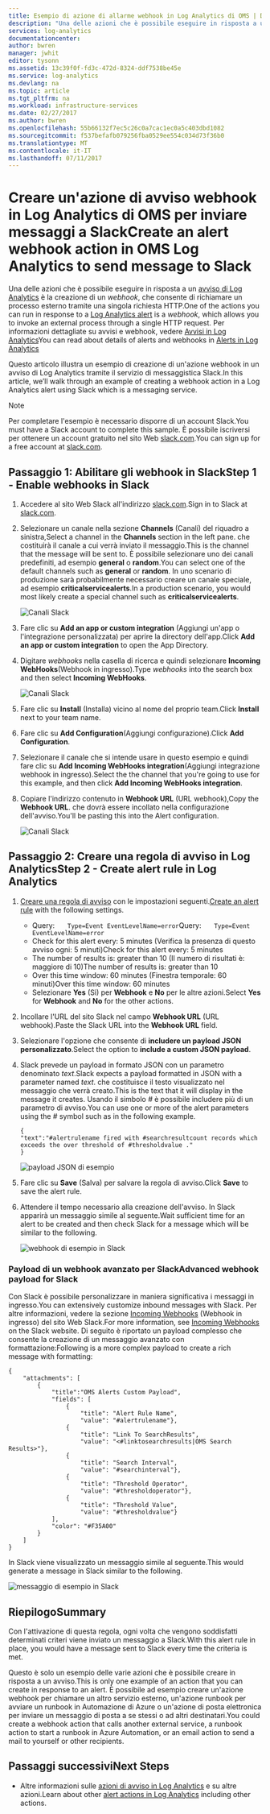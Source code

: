 ```yaml
---
title: Esempio di azione di allarme webhook in Log Analytics di OMS | Documentazione Microsoft
description: "Una delle azioni che è possibile eseguire in risposta a un avviso di Log Analytics è la creazione di un *webhook*, che consente di richiamare un processo esterno tramite una singola richiesta HTTP. Questo articolo illustra un esempio di creazione di un'azione webhook in un avviso di Log Analytics tramite Slack."
services: log-analytics
documentationcenter: 
author: bwren
manager: jwhit
editor: tysonn
ms.assetid: 13c39f0f-fd3c-472d-8324-ddf7538be45e
ms.service: log-analytics
ms.devlang: na
ms.topic: article
ms.tgt_pltfrm: na
ms.workload: infrastructure-services
ms.date: 02/27/2017
ms.author: bwren
ms.openlocfilehash: 55b66132f7ec5c26c0a7cac1ec0a5c403dbd1082
ms.sourcegitcommit: f537befafb079256fba0529ee554c034d73f36b0
ms.translationtype: MT
ms.contentlocale: it-IT
ms.lasthandoff: 07/11/2017
---
```

# <a name="create-an-alert-webhook-action-in-oms-log-analytics-to-send-message-to-slack"></a><span data-ttu-id="7713b-104">Creare un'azione di avviso webhook in Log Analytics di OMS per inviare messaggi a Slack</span><span class="sxs-lookup"><span data-stu-id="7713b-104">Create an alert webhook action in OMS Log Analytics to send message to Slack</span></span>
<span data-ttu-id="7713b-105">Una delle azioni che è possibile eseguire in risposta a un [avviso di Log Analytics](log-analytics-alerts.md) è la creazione di un *webhook*, che consente di richiamare un processo esterno tramite una singola richiesta HTTP.</span><span class="sxs-lookup"><span data-stu-id="7713b-105">One of the actions you can run in response to a [Log Analytics alert](log-analytics-alerts.md) is a *webhook*, which allows you to invoke an external process through a single HTTP request.</span></span>  <span data-ttu-id="7713b-106">Per informazioni dettagliate su avvisi e webhook, vedere [Avvisi in Log Analytics](log-analytics-alerts.md)</span><span class="sxs-lookup"><span data-stu-id="7713b-106">You can read about details of alerts and webhooks in [Alerts in Log Analytics](log-analytics-alerts.md)</span></span>

<span data-ttu-id="7713b-107">Questo articolo illustra un esempio di creazione di un'azione webhook in un avviso di Log Analytics tramite il servizio di messaggistica Slack.</span><span class="sxs-lookup"><span data-stu-id="7713b-107">In this article, we’ll walk through an example of creating a webhook action in a Log Analytics alert using Slack which is a messaging service.</span></span>

> [!NOTE]
> <span data-ttu-id="7713b-108">Per completare l'esempio è necessario disporre di un account Slack.</span><span class="sxs-lookup"><span data-stu-id="7713b-108">You must have a Slack account to complete this sample.</span></span>  <span data-ttu-id="7713b-109">È possibile iscriversi per ottenere un account gratuito nel sito Web [slack.com](http://slack.com).</span><span class="sxs-lookup"><span data-stu-id="7713b-109">You can sign up for a free account at [slack.com](http://slack.com).</span></span>
> 
> 

## <a name="step-1---enable-webhooks-in-slack"></a><span data-ttu-id="7713b-110">Passaggio 1: Abilitare gli webhook in Slack</span><span class="sxs-lookup"><span data-stu-id="7713b-110">Step 1 - Enable webhooks in Slack</span></span>
1. <span data-ttu-id="7713b-111">Accedere al sito Web Slack all'indirizzo [slack.com](http://slack.com).</span><span class="sxs-lookup"><span data-stu-id="7713b-111">Sign in to Slack at [slack.com](http://slack.com).</span></span>
2. <span data-ttu-id="7713b-112">Selezionare un canale nella sezione **Channels** (Canali) del riquadro a sinistra,</span><span class="sxs-lookup"><span data-stu-id="7713b-112">Select a channel in the **Channels** section in the left pane.</span></span>  <span data-ttu-id="7713b-113">che costituirà il canale a cui verrà inviato il messaggio.</span><span class="sxs-lookup"><span data-stu-id="7713b-113">This is the channel that the message will be sent to.</span></span>  <span data-ttu-id="7713b-114">È possibile selezionare uno dei canali predefiniti, ad esempio **general** o **random**.</span><span class="sxs-lookup"><span data-stu-id="7713b-114">You can select one of the default channels such as **general** or **random**.</span></span>  <span data-ttu-id="7713b-115">In uno scenario di produzione sarà probabilmente necessario creare un canale speciale, ad esempio **criticalservicealerts**.</span><span class="sxs-lookup"><span data-stu-id="7713b-115">In a production scenario, you would most likely create a special channel such as **criticalservicealerts**.</span></span> <br>
   
   ![Canali Slack](media/log-analytics-alerts-webhooks/oms-webhooks01.png)
3. <span data-ttu-id="7713b-117">Fare clic su **Add an app or custom integration** (Aggiungi un'app o l'integrazione personalizzata) per aprire la directory dell'app.</span><span class="sxs-lookup"><span data-stu-id="7713b-117">Click **Add an app or custom integration** to open the App Directory.</span></span>
4. <span data-ttu-id="7713b-118">Digitare *webhooks* nella casella di ricerca e quindi selezionare **Incoming WebHooks**(Webhook in ingresso).</span><span class="sxs-lookup"><span data-stu-id="7713b-118">Type *webhooks* into the search box and then select **Incoming WebHooks**.</span></span> <br>
   
   ![Canali Slack](media/log-analytics-alerts-webhooks/oms-webhooks02.png)
5. <span data-ttu-id="7713b-120">Fare clic su **Install** (Installa) vicino al nome del proprio team.</span><span class="sxs-lookup"><span data-stu-id="7713b-120">Click **Install** next to your team name.</span></span>
6. <span data-ttu-id="7713b-121">Fare clic su **Add Configuration**(Aggiungi configurazione).</span><span class="sxs-lookup"><span data-stu-id="7713b-121">Click **Add Configuration**.</span></span>
7. <span data-ttu-id="7713b-122">Selezionare il canale che si intende usare in questo esempio e quindi fare clic su **Add Incoming WebHooks integration**(Aggiungi integrazione webhook in ingresso).</span><span class="sxs-lookup"><span data-stu-id="7713b-122">Select the the channel that you're going to use for this example, and then click **Add Incoming WebHooks integration**.</span></span>  
8. <span data-ttu-id="7713b-123">Copiare l'indirizzo contenuto in **Webhook URL** (URL webhook),</span><span class="sxs-lookup"><span data-stu-id="7713b-123">Copy the **Webhook URL**.</span></span>  <span data-ttu-id="7713b-124">che dovrà essere incollato nella configurazione dell'avviso.</span><span class="sxs-lookup"><span data-stu-id="7713b-124">You'll be pasting this into the Alert configuration.</span></span> <br>
   
    ![Canali Slack](media/log-analytics-alerts-webhooks/oms-webhooks05.png)

## <a name="step-2---create-alert-rule-in-log-analytics"></a><span data-ttu-id="7713b-126">Passaggio 2: Creare una regola di avviso in Log Analytics</span><span class="sxs-lookup"><span data-stu-id="7713b-126">Step 2 - Create alert rule in Log Analytics</span></span>
1. <span data-ttu-id="7713b-127">[Creare una regola di avviso](log-analytics-alerts.md) con le impostazioni seguenti.</span><span class="sxs-lookup"><span data-stu-id="7713b-127">[Create an alert rule](log-analytics-alerts.md) with the following settings.</span></span>
   * <span data-ttu-id="7713b-128">Query: ```    Type=Event EventLevelName=error ```</span><span class="sxs-lookup"><span data-stu-id="7713b-128">Query: ```    Type=Event EventLevelName=error ```</span></span>
   * <span data-ttu-id="7713b-129">Check for this alert every: 5 minutes (Verifica la presenza di questo avviso ogni: 5 minuti)</span><span class="sxs-lookup"><span data-stu-id="7713b-129">Check for this alert every: 5 minutes</span></span>
   * <span data-ttu-id="7713b-130">The number of results is: greater than 10 (Il numero di risultati è: maggiore di 10)</span><span class="sxs-lookup"><span data-stu-id="7713b-130">The number of results is: greater than 10</span></span>
   * <span data-ttu-id="7713b-131">Over this time window: 60 minutes (Finestra temporale: 60 minuti)</span><span class="sxs-lookup"><span data-stu-id="7713b-131">Over this time window: 60 minutes</span></span>
   * <span data-ttu-id="7713b-132">Selezionare **Yes** (Sì) per **Webhook** e **No** per le altre azioni.</span><span class="sxs-lookup"><span data-stu-id="7713b-132">Select **Yes** for **Webhook** and **No** for the other actions.</span></span>
2. <span data-ttu-id="7713b-133">Incollare l'URL del sito Slack nel campo **Webhook URL** (URL webhook).</span><span class="sxs-lookup"><span data-stu-id="7713b-133">Paste the Slack URL into the **Webhook URL** field.</span></span>
3. <span data-ttu-id="7713b-134">Selezionare l'opzione che consente di **includere un payload JSON personalizzato**.</span><span class="sxs-lookup"><span data-stu-id="7713b-134">Select the option to **include a custom JSON payload**.</span></span>
4. <span data-ttu-id="7713b-135">Slack prevede un payload in formato JSON con un parametro denominato *text*.</span><span class="sxs-lookup"><span data-stu-id="7713b-135">Slack expects a payload formatted in JSON with a parameter named *text*.</span></span>  <span data-ttu-id="7713b-136">che costituisce il testo visualizzato nel messaggio che verrà creato.</span><span class="sxs-lookup"><span data-stu-id="7713b-136">This is the text that it will display in the message it creates.</span></span>  <span data-ttu-id="7713b-137">Usando il simbolo *#* è possibile includere più di un parametro di avviso.</span><span class="sxs-lookup"><span data-stu-id="7713b-137">You can use one or more of the alert parameters using the *#* symbol such as in the following example.</span></span>
   
    ```
    {
    "text":"#alertrulename fired with #searchresultcount records which exceeds the over threshold of #thresholdvalue ."
    }
    ```
   
    ![payload JSON di esempio](media/log-analytics-alerts-webhooks/oms-webhooks07.png)
5. <span data-ttu-id="7713b-139">Fare clic su **Save** (Salva) per salvare la regola di avviso.</span><span class="sxs-lookup"><span data-stu-id="7713b-139">Click **Save** to save the alert rule.</span></span>
6. <span data-ttu-id="7713b-140">Attendere il tempo necessario alla creazione dell'avviso. In Slack apparirà un messaggio simile al seguente.</span><span class="sxs-lookup"><span data-stu-id="7713b-140">Wait sufficient time for an alert to be created and then check Slack for a message which will be similar to the following.</span></span>
   
   ![webhook di esempio in Slack](media/log-analytics-alerts-webhooks/oms-webhooks08.png)

### <a name="advanced-webhook-payload-for-slack"></a><span data-ttu-id="7713b-142">Payload di un webhook avanzato per Slack</span><span class="sxs-lookup"><span data-stu-id="7713b-142">Advanced webhook payload for Slack</span></span>
<span data-ttu-id="7713b-143">Con Slack è possibile personalizzare in maniera significativa i messaggi in ingresso.</span><span class="sxs-lookup"><span data-stu-id="7713b-143">You can extensively customize inbound messages with Slack.</span></span> <span data-ttu-id="7713b-144">Per altre informazioni, vedere la sezione [Incoming Webhooks](https://api.slack.com/incoming-webhooks) (Webhook in ingresso) del sito Web Slack.</span><span class="sxs-lookup"><span data-stu-id="7713b-144">For more information, see [Incoming Webhooks](https://api.slack.com/incoming-webhooks) on the Slack website.</span></span> <span data-ttu-id="7713b-145">Di seguito è riportato un payload complesso che consente la creazione di un messaggio avanzato con formattazione:</span><span class="sxs-lookup"><span data-stu-id="7713b-145">Following is a more complex payload to create a rich message with formatting:</span></span>

    {
        "attachments": [
            {
                "title":"OMS Alerts Custom Payload",
                "fields": [
                    {
                        "title": "Alert Rule Name",
                        "value": "#alertrulename"},
                    {
                        "title": "Link To SearchResults",
                        "value": "<#linktosearchresults|OMS Search Results>"},
                    {
                        "title": "Search Interval",
                        "value": "#searchinterval"},
                    {
                        "title": "Threshold Operator",
                        "value": "#thresholdoperator"},
                    {
                        "title": "Threshold Value",
                        "value": "#thresholdvalue"}
                ],
                "color": "#F35A00"
            }
        ]
    }


<span data-ttu-id="7713b-146">In Slack viene visualizzato un messaggio simile al seguente.</span><span class="sxs-lookup"><span data-stu-id="7713b-146">This would generate a message in Slack similar to the following.</span></span>

![messaggio di esempio in Slack](media/log-analytics-alerts-webhooks/oms-webhooks09.png)

## <a name="summary"></a><span data-ttu-id="7713b-148">Riepilogo</span><span class="sxs-lookup"><span data-stu-id="7713b-148">Summary</span></span>
<span data-ttu-id="7713b-149">Con l'attivazione di questa regola, ogni volta che vengono soddisfatti determinati criteri viene inviato un messaggio a Slack.</span><span class="sxs-lookup"><span data-stu-id="7713b-149">With this alert rule in place, you would have a message sent to Slack every time the criteria is met.</span></span>  

<span data-ttu-id="7713b-150">Questo è solo un esempio delle varie azioni che è possibile creare in risposta a un avviso.</span><span class="sxs-lookup"><span data-stu-id="7713b-150">This is only one example of an action that you can create in response to an alert.</span></span>  <span data-ttu-id="7713b-151">È possibile ad esempio creare un'azione webhook per chiamare un altro servizio esterno, un'azione runbook per avviare un runbook in Automazione di Azure o un'azione di posta elettronica per inviare un messaggio di posta a se stessi o ad altri destinatari.</span><span class="sxs-lookup"><span data-stu-id="7713b-151">You could create a webhook action that calls another external service, a runbook action to start a runbook in Azure Automation, or an email action to send a mail to yourself or other recipients.</span></span>   

## <a name="next-steps"></a><span data-ttu-id="7713b-152">Passaggi successivi</span><span class="sxs-lookup"><span data-stu-id="7713b-152">Next Steps</span></span>
* <span data-ttu-id="7713b-153">Altre informazioni sulle [azioni di avviso in Log Analytics](log-analytics-alerts-actions.md) e su altre azioni.</span><span class="sxs-lookup"><span data-stu-id="7713b-153">Learn about other [alert actions in Log Analytics](log-analytics-alerts-actions.md) including other actions.</span></span>


